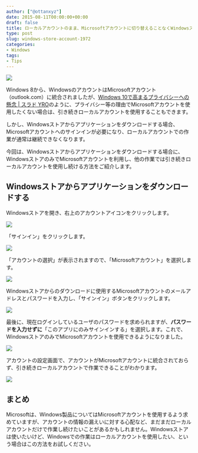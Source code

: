 ```yaml
---
author: ["@ottanxyz"]
date: 2015-08-11T00:00:00+00:00
draft: false
title: ローカルアカウントのまま、Microsoftアカウントに切り替えることなくWindowsストアからアプリケーションを入手する方法
type: post
slug: windows-store-account-1972
categories:
- Windows
tags:
- Tips
---
```


![](/uploads/2015/08/150811-55c959cb5bd34.png)






Windows 8から、WindowsのアカウントはMicrosoftアカウント（outlook.com）に統合されましたが、[Windows 10で高まるプライバシーへの懸念 | スラド YRO](http://yro.srad.jp/story/15/07/31/2256247/)のように、プライバシー等の理由でMicrosoftアカウントを使用したくない場合は、引き続きローカルアカウントを使用することもできます。 





しかし、Windowsストアからアプリケーションをダウンロードする場合、Microsoftアカウントへのサインインが必要になり、ローカルアカウントでの作業が通常は継続できなくなります。





今回は、Windowsストアからアプリケーションをダウンロードする場合に、WindowsストアのみでMicrosoftアカウントを利用し、他の作業では引き続きローカルアカウントを使用し続ける方法をご紹介します。





## Windowsストアからアプリケーションをダウンロードする





Windowsストアを開き、右上のアカウントアイコンをクリックします。





![](/uploads/2015/08/150811-55c9480ed7087.png)






「サインイン」をクリックします。





![](/uploads/2015/08/150811-55c948135c3e8.png)






「アカウントの選択」が表示されますので、「Microsoftアカウント」を選択します。





![](/uploads/2015/08/150811-55c94816eebd4.png)






Windowsストアからのダウンロードに使用するMicrosoftアカウントのメールアドレスとパスワードを入力し、「サインイン」ボタンをクリックします。





![](/uploads/2015/08/150811-55c9481832053.png)






最後に、現在ログインしているユーザのパスワードを求められますが、**パスワードを入力せずに**「このアプリにのみサインインする」を選択します。これで、WindowsストアのみでMicrosoftアカウントを使用できるようになりました。





![](/uploads/2015/08/150811-55c94819c0d97.png)






アカウントの設定画面で、アカウントがMicrosoftアカウントに統合されておらず、引き続きローカルアカウントで作業できることがわかります。





![](/uploads/2015/08/150811-55c9481b66c3d.png)






## まとめ





Microsoftは、Windows製品についてはMicrosoftアカウントを使用するよう求めていますが、アカウントの情報の漏えいに対する心配など、まだまだローカルアカウントだけで作業し続けたいことがあるかもしれません。Windowsストアは使いたいけど、Windowsでの作業はローカルアカウントを使用したい、という場合はこの方法をお試しください。
